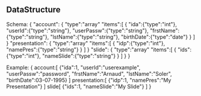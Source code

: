 DataStructure
-------------------

Schema:
{
	"account": {
		"type":"array"
		"items":[
			{
			"ida":{"type":"int"},
			"userId":{"type":"string"},
			"userPassw":{"type":"string"},
			"frstName":{"type":"string"},
			"lstName":{"type":"string"},
			"birthDate":{"type":"date"}
			}
		]
	}
	"presentation": {
		"type":"array"
		"items":[
			{
			 "idp":{"type":"int"},
			 "namePres":{"type":"string"}
			}
		]
	}
	"slide": {
		"type":"array"
		"items":[
			{
			 "ids":{"type":"int"},
			 "nameSlide":{"type":"string"}
			}
		]
	}
}

Example: 
{
    account:[
        {"ida":1, "userId":"userexample", "userPassw":"password", "frstName":"Arnaud", "lstName":"Soler", "birthDate":03-07-1995}
    ]
    presentation:[
    	{"idp":1, "namePres":"My Presentation"}
    ]
    slide[
    	{"ids":1, "nameSlide":"My Slide"}
    ]
}
